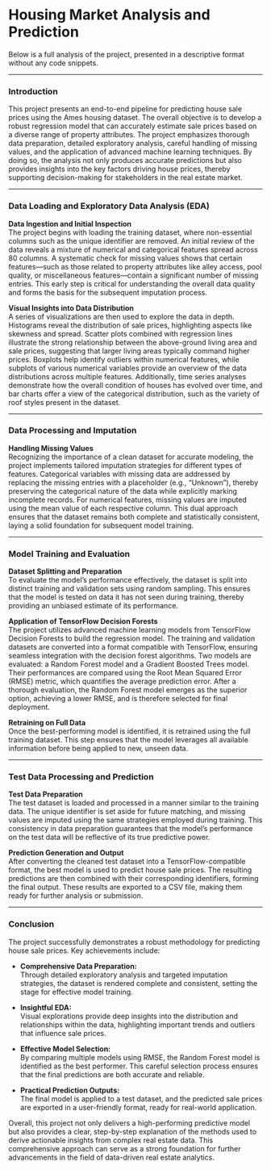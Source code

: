 # Housing Market Analysis and Prediction
Below is a full analysis of the project, presented in a descriptive format without any code snippets.

---

### Introduction

This project presents an end-to-end pipeline for predicting house sale prices using the Ames housing dataset. The overall objective is to develop a robust regression model that can accurately estimate sale prices based on a diverse range of property attributes. The project emphasizes thorough data preparation, detailed exploratory analysis, careful handling of missing values, and the application of advanced machine learning techniques. By doing so, the analysis not only produces accurate predictions but also provides insights into the key factors driving house prices, thereby supporting decision-making for stakeholders in the real estate market.

---

### Data Loading and Exploratory Data Analysis (EDA)

**Data Ingestion and Initial Inspection**  
The project begins with loading the training dataset, where non-essential columns such as the unique identifier are removed. An initial review of the data reveals a mixture of numerical and categorical features spread across 80 columns. A systematic check for missing values shows that certain features—such as those related to property attributes like alley access, pool quality, or miscellaneous features—contain a significant number of missing entries. This early step is critical for understanding the overall data quality and forms the basis for the subsequent imputation process.

**Visual Insights into Data Distribution**  
A series of visualizations are then used to explore the data in depth. Histograms reveal the distribution of sale prices, highlighting aspects like skewness and spread. Scatter plots combined with regression lines illustrate the strong relationship between the above-ground living area and sale prices, suggesting that larger living areas typically command higher prices. Boxplots help identify outliers within numerical features, while subplots of various numerical variables provide an overview of the data distributions across multiple features. Additionally, time series analyses demonstrate how the overall condition of houses has evolved over time, and bar charts offer a view of the categorical distribution, such as the variety of roof styles present in the dataset.

---

### Data Processing and Imputation

**Handling Missing Values**  
Recognizing the importance of a clean dataset for accurate modeling, the project implements tailored imputation strategies for different types of features. Categorical variables with missing data are addressed by replacing the missing entries with a placeholder (e.g., “Unknown”), thereby preserving the categorical nature of the data while explicitly marking incomplete records. For numerical features, missing values are imputed using the mean value of each respective column. This dual approach ensures that the dataset remains both complete and statistically consistent, laying a solid foundation for subsequent model training.

---

### Model Training and Evaluation

**Dataset Splitting and Preparation**  
To evaluate the model’s performance effectively, the dataset is split into distinct training and validation sets using random sampling. This ensures that the model is tested on data it has not seen during training, thereby providing an unbiased estimate of its performance.

**Application of TensorFlow Decision Forests**  
The project utilizes advanced machine learning models from TensorFlow Decision Forests to build the regression model. The training and validation datasets are converted into a format compatible with TensorFlow, ensuring seamless integration with the decision forest algorithms. Two models are evaluated: a Random Forest model and a Gradient Boosted Trees model. Their performances are compared using the Root Mean Squared Error (RMSE) metric, which quantifies the average prediction error. After a thorough evaluation, the Random Forest model emerges as the superior option, achieving a lower RMSE, and is therefore selected for final deployment.

**Retraining on Full Data**  
Once the best-performing model is identified, it is retrained using the full training dataset. This step ensures that the model leverages all available information before being applied to new, unseen data.

---

### Test Data Processing and Prediction

**Test Data Preparation**  
The test dataset is loaded and processed in a manner similar to the training data. The unique identifier is set aside for future matching, and missing values are imputed using the same strategies employed during training. This consistency in data preparation guarantees that the model’s performance on the test data will be reflective of its true predictive power.

**Prediction Generation and Output**  
After converting the cleaned test dataset into a TensorFlow-compatible format, the best model is used to predict house sale prices. The resulting predictions are then combined with their corresponding identifiers, forming the final output. These results are exported to a CSV file, making them ready for further analysis or submission.

---

### Conclusion

The project successfully demonstrates a robust methodology for predicting house sale prices. Key achievements include:

- **Comprehensive Data Preparation:**  
  Through detailed exploratory analysis and targeted imputation strategies, the dataset is rendered complete and consistent, setting the stage for effective model training.

- **Insightful EDA:**  
  Visual explorations provide deep insights into the distribution and relationships within the data, highlighting important trends and outliers that influence sale prices.

- **Effective Model Selection:**  
  By comparing multiple models using RMSE, the Random Forest model is identified as the best performer. This careful selection process ensures that the final predictions are both accurate and reliable.

- **Practical Prediction Outputs:**  
  The final model is applied to a test dataset, and the predicted sale prices are exported in a user-friendly format, ready for real-world application.

Overall, this project not only delivers a high-performing predictive model but also provides a clear, step-by-step explanation of the methods used to derive actionable insights from complex real estate data. This comprehensive approach can serve as a strong foundation for further advancements in the field of data-driven real estate analytics.
